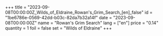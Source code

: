 +++
title = "2023-09-08T00:00:00Z_Wilds_of_Eldraine_Rowan's_Grim_Search_[en]_false"
id = "1be6786e-0569-42dd-b03c-82da7b32a14f"
date = "2023-09-08T00:00:00Z"
name = "Rowan's Grim Search"
lang = ["en"]
price = "0.14"
quantity = 1
foil = false
set = "Wilds of Eldraine"
+++
